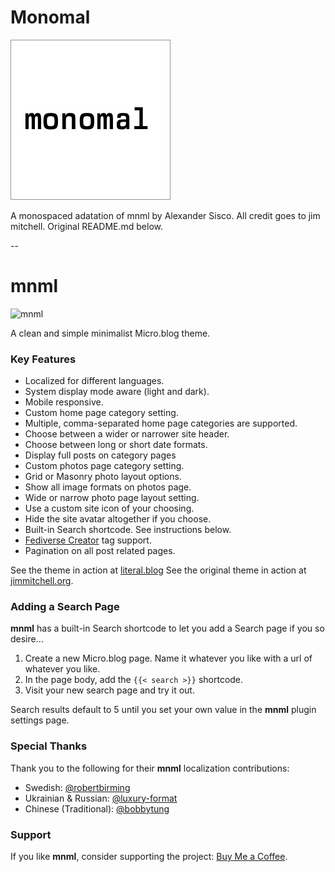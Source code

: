 # Monomal

![monomal](https://raw.githubusercontent.com/lexpierce/monomal/main/icon.jpg)

A monospaced adatation of mnml by Alexander Sisco. All credit goes to jim mitchell. Original README.md below.

--

# mnml

![mnml](https://raw.githubusercontent.com/jimmitchell/mnml/main/icon.jpg)

A clean and simple minimalist Micro.blog theme.

### Key Features

- Localized for different languages.
- System display mode aware (light and dark).
- Mobile responsive.
- Custom home page category setting.
- Multiple, comma-separated home page categories are supported.
- Choose between a wider or narrower site header.
- Choose between long or short date formats.
- Display full posts on category pages
- Custom photos page category setting.
- Grid or Masonry photo layout options.
- Show all image formats on photos page.
- Wide or narrow photo page layout setting.
- Use a custom site icon of your choosing.
- Hide the site avatar altogether if you choose.
- Built-in Search shortcode. See instructions below.
- [Fediverse Creator](https://blog.joinmastodon.org/2024/07/highlighting-journalism-on-mastodon/) tag support.
- Pagination on all post related pages.

See the theme in action at [literal.blog](https://literal.blog)
See the original theme in action at [jimmitchell.org](https://jimmitchell.org).

### Adding a Search Page

**mnml** has a built-in Search shortcode to let you add a Search page if you so desire...

1. Create a new Micro.blog page. Name it whatever you like with a url of whatever you like.
2. In the page body, add the ``{{< search >}}`` shortcode.
3. Visit your new search page and try it out.

Search results default to 5 until you set your own value in the **mnml** plugin settings page.

### Special Thanks

Thank you to the following for their **mnml** localization contributions:

- Swedish: [@robertbirming](https://github.com/robertbirming)
- Ukrainian & Russian: [@luxury-format](https://github.com/luxury-format)
- Chinese (Traditional): [@bobbytung](https://github.com/bobbytung)

### Support

If you like **mnml**, consider supporting the project: [Buy Me a Coffee](https://buymeacoffee.com/jim.mitchell).
